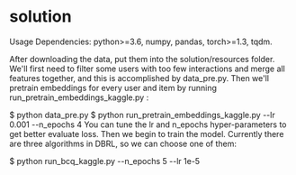 # solution
Usage
Dependencies: python>=3.6, numpy, pandas, torch>=1.3, tqdm.

After downloading the data,  put them into the solution/resources folder.
We'll first need to filter some users with too few interactions and merge all features together, and this is accomplished by data_pre.py. 
Then we'll pretrain embeddings for every user and item by running run_pretrain_embeddings_kaggle.py :

$ python data_pre.py
$ python run_pretrain_embeddings_kaggle.py --lr 0.001 --n_epochs 4
You can tune the lr and n_epochs hyper-parameters to get better evaluate loss. Then we begin to train the model. Currently there are three algorithms in DBRL, so we can choose one of them:

$ python run_bcq_kaggle.py --n_epochs 5 --lr 1e-5
